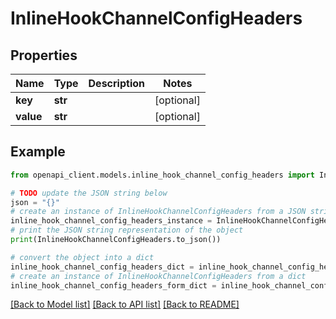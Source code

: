 # InlineHookChannelConfigHeaders


## Properties

Name | Type | Description | Notes
------------ | ------------- | ------------- | -------------
**key** | **str** |  | [optional] 
**value** | **str** |  | [optional] 

## Example

```python
from openapi_client.models.inline_hook_channel_config_headers import InlineHookChannelConfigHeaders

# TODO update the JSON string below
json = "{}"
# create an instance of InlineHookChannelConfigHeaders from a JSON string
inline_hook_channel_config_headers_instance = InlineHookChannelConfigHeaders.from_json(json)
# print the JSON string representation of the object
print(InlineHookChannelConfigHeaders.to_json())

# convert the object into a dict
inline_hook_channel_config_headers_dict = inline_hook_channel_config_headers_instance.to_dict()
# create an instance of InlineHookChannelConfigHeaders from a dict
inline_hook_channel_config_headers_form_dict = inline_hook_channel_config_headers.from_dict(inline_hook_channel_config_headers_dict)
```
[[Back to Model list]](../README.md#documentation-for-models) [[Back to API list]](../README.md#documentation-for-api-endpoints) [[Back to README]](../README.md)


